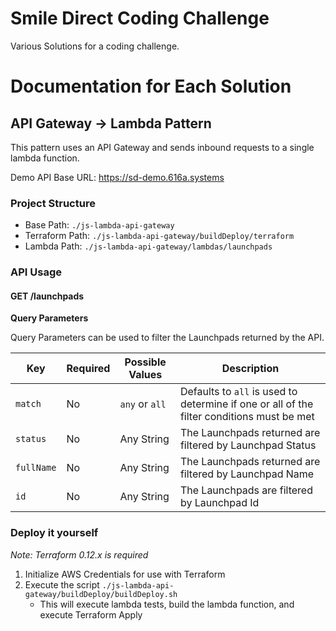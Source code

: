 # Smile Direct Coding Challenge

Various Solutions for a coding challenge.

# Documentation for Each Solution

## API Gateway -> Lambda Pattern

This pattern uses an API Gateway and sends inbound requests to a single lambda function.

Demo API Base URL: https://sd-demo.616a.systems

### Project Structure

- Base Path: `./js-lambda-api-gateway`
- Terraform Path: `./js-lambda-api-gateway/buildDeploy/terraform`
- Lambda Path: `./js-lambda-api-gateway/lambdas/launchpads`

### API Usage

#### GET /launchpads

**Query Parameters**

Query Parameters can be used to filter the Launchpads returned by the API.

| Key        | Required | Possible Values | Description                                                                               |
| ---------- | -------- | --------------- | ----------------------------------------------------------------------------------------- |
| `match`    | No       | `any` or `all`  | Defaults to `all` is used to determine if one or all of the filter conditions must be met |
| `status`   | No       | Any String      | The Launchpads returned are filtered by Launchpad Status                                  |
| `fullName` | No       | Any String      | The Launchpads returned are filtered by Launchpad Name                                    |
| `id`       | No       | Any String      | The Launchpads are filtered by Launchpad Id                                               |

### Deploy it yourself

_Note: Terraform 0.12.x is required_

1. Initialize AWS Credentials for use with Terraform
2. Execute the script `./js-lambda-api-gateway/buildDeploy/buildDeploy.sh`
   - This will execute lambda tests, build the lambda function, and execute Terraform Apply
